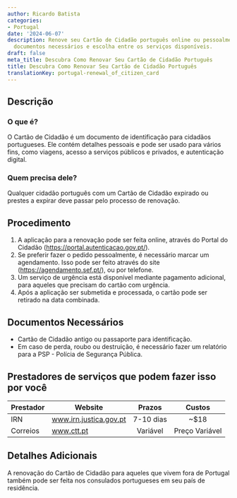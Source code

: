 ```yaml
---
author: Ricardo Batista
categories:
- Portugal
date: '2024-06-07'
description: Renove seu Cartão de Cidadão português online ou pessoalmente. Veja os
  documentos necessários e escolha entre os serviços disponíveis.
draft: false
meta_title: Descubra Como Renovar Seu Cartão de Cidadão Português
title: Descubra Como Renovar Seu Cartão de Cidadão Português
translationKey: portugal-renewal_of_citizen_card
---
```



## Descrição
### O que é?
O Cartão de Cidadão é um documento de identificação para cidadãos portugueses. Ele contém detalhes pessoais e pode ser usado para vários fins, como viagens, acesso a serviços públicos e privados, e autenticação digital.

### Quem precisa dele?
Qualquer cidadão português com um Cartão de Cidadão expirado ou prestes a expirar deve passar pelo processo de renovação.

## Procedimento
1. A aplicação para a renovação pode ser feita online, através do Portal do Cidadão (https://portal.autenticacao.gov.pt/).
2. Se preferir fazer o pedido pessoalmente, é necessário marcar um agendamento. Isso pode ser feito através do site (https://agendamento.sef.pt/), ou por telefone.
3. Um serviço de urgência está disponível mediante pagamento adicional, para aqueles que precisam do cartão com urgência.
4. Após a aplicação ser submetida e processada, o cartão pode ser retirado na data combinada.

## Documentos Necessários
- Cartão de Cidadão antigo ou passaporte para identificação.
- Em caso de perda, roubo ou destruição, é necessário fazer um relatório para a PSP - Polícia de Segurança Pública.

## Prestadores de serviços que podem fazer isso por você

| Prestador           |     Website                        |     Prazos       |       Custos     |
| --------------- | ---------------                    |  :-------------:  | :-------------: |
| IRN             |  www.irn.justica.gov.pt                     |      7-10 dias    |        ~$18     |
| Correios        |  www.ctt.pt                        |      Variável     |    Preço Variável |

## Detalhes Adicionais
A renovação do Cartão de Cidadão para aqueles que vivem fora de Portugal também pode ser feita nos consulados portugueses em seu país de residência.